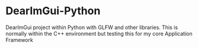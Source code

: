 # DearImGui-Python

DearImGui project within Python with GLFW and other libraries. This is normally within the C++ environment but testing this for my core Application Framework
